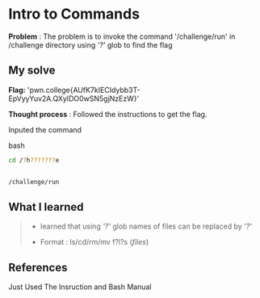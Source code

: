 




# Intro to Commands 

**Problem** : The problem is to invoke  the command '/challenge/run' in /challenge directory using *'?'* glob   to find the flag

## My solve

**Flag:** 'pwn.college{AUfK7kIECIdybb3T-EpVyyYuv2A.QXyIDO0wSN5gjNzEzW}'


**Thought process** :   Followed the instructions  to get the flag.

Inputed the command


bash
```bash
cd /?h???????e


/challenge/run
```


## What I learned
>* learned  that using *'?'* glob names of files can be replaced by *'?'*
>
>* Format : ls/cd/rm/mv    f?l?s     (*files*)
>
>

> 
> 
>  

## References
Just Used The Insruction and Bash Manual
